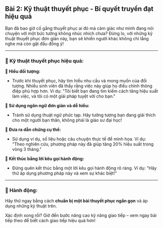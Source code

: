 ## Bài 2: Kỹ thuật thuyết phục - Bí quyết truyền đạt hiệu quả  

Bạn đã bao giờ cố gắng thuyết phục ai đó mà cảm giác như mình đang nói chuyện với một bức tường không nhúc nhích chưa? Đừng lo, với những kỹ thuật thuyết phục đơn giản này, bạn sẽ khiến người khác không chỉ lắng nghe mà còn gật đầu đồng ý!

---

### 📌 Kỹ thuật thuyết phục hiệu quả:

**🔹 Hiểu đối tượng:**
- Trước khi thuyết phục, hãy tìm hiểu nhu cầu và mong muốn của đối tượng. Nhiều sinh viên đã thấy rằng việc này giúp họ điều chỉnh thông điệp phù hợp hơn. Ví dụ: "Tôi biết bạn đang tìm kiếm cách tăng hiệu suất làm việc, và tôi có một giải pháp tuyệt vời cho bạn."

**🔹 Sử dụng ngôn ngữ đơn giản và dễ hiểu:**
- Tránh sử dụng thuật ngữ phức tạp. Hãy tưởng tượng bạn đang giải thích cho một người bạn thân, không phải là giáo sư đại học!

**🔹 Đưa ra dẫn chứng cụ thể:**
- Sử dụng ví dụ, số liệu hoặc câu chuyện thực tế để minh họa. Ví dụ: "Theo nghiên cứu, phương pháp này đã giúp tăng 20% hiệu suất trong vòng 3 tháng."

**🔹 Kết thúc bằng lời kêu gọi hành động:**
- Đừng quên kết thúc bằng một lời kêu gọi hành động rõ ràng. Ví dụ: "Hãy thử áp dụng phương pháp này và xem sự khác biệt!"

---

### 🚀 Hành động:

Hãy thử ngay bằng cách **chuẩn bị một bài thuyết phục ngắn gọn** và áp dụng những kỹ thuật trên.

Xác định xong rồi? Giờ đến bước nâng cao kỹ năng giao tiếp – xem ngay bài tiếp theo để biết cách giao tiếp hiệu quả hơn!